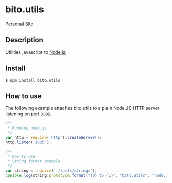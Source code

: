 
# bito.utils

[Personal Site](https://fabriciojf.com)

## Description

Utilities javascript to [Node.js](https://nodejs.org) 


## Install

```console
$ npm install bito.utils
```

## How to use

The following example attaches bito.utils to a plain Node.JS
HTTP server listening on port `3005`.

```js
/**
 * Running node.js 
 */
var http = require('http').createServer();
http.listen('3005');

/**
 * How to Use
 * String.format example
 */
var string = require('./tools/strings');
console.log(string.prototype.format("{0} to {1}", "bito.utils", "node.js"));
```
